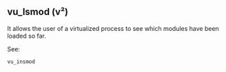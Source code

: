 ## vu\_lsmod (v²)

It allows the user of a virtualized process to see which modules have been
loaded so far.

See:

    vu_insmod
